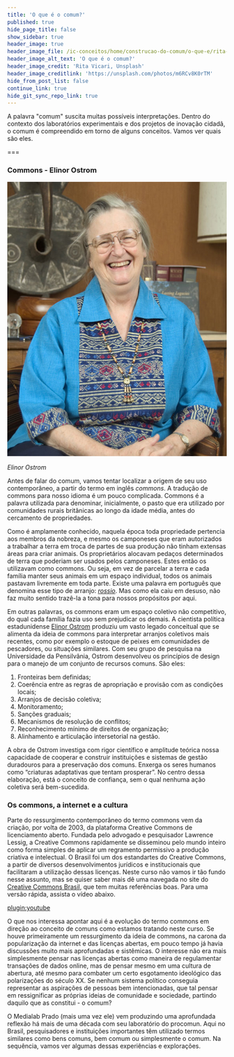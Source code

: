 ```yaml
---
title: 'O que é o comum?'
published: true
hide_page_title: false
show_sidebar: true
header_image: true
header_image_file: /ic-conceitos/home/construcao-do-comum/o-que-e/rita-vicari-m6RCv8K0rTM-unsplash.jpg
header_image_alt_text: 'O que é o comum?'
header_image_credit: 'Rita Vicari, Unsplash'
header_image_creditlink: 'https://unsplash.com/photos/m6RCv8K0rTM'
hide_from_post_list: false
continue_link: true
hide_git_sync_repo_link: true
---
```


A palavra "comum" suscita muitas possíveis interpretações. Dentro do contexto dos laboratórios experimentais e dos projetos de inovação cidadã, o comum é compreendido em torno de alguns conceitos. Vamos ver quais são eles.

===

### Commons - Elinor Ostrom

![Elinor Ostrom](Ostrom.png)

_Elinor Ostrom_

Antes de falar do comum, vamos tentar localizar a origem de seu uso contemporâneo, a partir do termo em inglês _commons_. A tradução de commons para nosso idioma é um pouco complicada. Commons é a palavra utilizada para denominar, inicialmente, o pasto que era utilizado por comunidades rurais britânicas ao longo da idade média, antes do cercamento de propriedades.

Como é amplamente conhecido, naquela época toda propriedade pertencia aos membros da nobreza, e mesmo os camponeses que eram autorizados a trabalhar a terra em troca de partes de sua produção não tinham extensas áreas para criar animais. Os proprietários alocavam pedaços determinados de terra que poderiam ser usados pelos camponeses. Estes então os utilizavam como commons. Ou seja, em vez de parcelar a terra e cada família manter seus animais em um espaço individual, todos os animais pastavam livremente em toda parte. Existe uma palavra em português que denomina esse tipo de arranjo: _[rossio](https://pt.wiktionary.org/wiki/rossio)_. Mas como ela caiu em desuso, não faz muito sentido trazê-la a tona para nossos propósitos por aqui.

Em outras palavras, os commons eram um espaço coletivo não competitivo, do qual cada família fazia uso sem prejudicar os demais. A cientista política estadunidense [Elinor Ostrom](https://pt.wikipedia.org/wiki/Elinor_Ostrom) produziu um vasto legado conceitual que se alimenta da ideia de commons para interpretar arranjos coletivos mais recentes, como por exemplo o estoque de peixes em comunidades de pescadores, ou situações similares. Com seu grupo de pesquisa na Universidade da Pensilvânia, Ostrom desenvolveu os princípios de design para o manejo de um conjunto de recursos comuns. São eles:

1. Fronteiras bem definidas;
2. Coerência entre as regras de apropriação e provisão com as condições locais;
3. Arranjos de decisão coletiva;
4. Monitoramento;
5. Sanções graduais;
6. Mecanismos de resolução de conflitos;
7. Reconhecimento mínimo de direitos de organização;
8. Alinhamento e articulação intersetorial na gestão. 

A obra de Ostrom investiga com rigor científico e amplitude teórica nossa capacidade de cooperar e construir instituições e sistemas de gestão duradouros para a preservação dos comuns. Enxerga os seres humanos como “criaturas adaptativas que tentam prosperar”. No centro dessa elaboração, está o conceito de confiança, sem o qual nenhuma ação coletiva será bem-sucedida.

### Os commons, a internet e a cultura

Parte do ressurgimento contemporâneo do termo commons vem da criação, por volta de 2003, da plataforma Creative Commons de licenciamento aberto. Fundada pelo advogado e pesquisador Lawrence Lessig, a Creative Commons rapidamente se disseminou pelo mundo inteiro como forma simples de aplicar um regramento permissivo a produção criativa e intelectual. O Brasil foi um dos estandartes do Creative Commons, a partir de diversos desenvolvimentos jurídicos e institucionais que facilitaram a utilização dessas licenças. Neste curso não vamos ir tão fundo nesse assunto, mas se quiser saber mais dê uma navegada no site do [Creative Commons Brasil](https://br.creativecommons.org/), que tem muitas referências boas. Para uma versão rápida, assista o vídeo abaixo.

[plugin:youtube](https://www.youtube.com/watch?v=izSOrOmxRgE)

O que nos interessa apontar aqui é a evolução do termo commons em direção ao conceito de comuns como estamos tratando neste curso. Se houve primeiramente um ressurgimento da ideia de commons, na carona da popularização da internet e das licenças abertas, em pouco tempo já havia discussões muito mais aprofundadas e sistêmicas. O interesse não era mais simplesmente pensar nas licenças abertas como maneira de regulamentar transações de dados online, mas de pensar mesmo em uma cultura de abertura, até mesmo para combater um certo esgotamento ideológico das polarizações do século XX. Se nenhum sistema político conseguia representar as aspirações de pessoas bem intencionadas, que tal pensar em ressignificar as próprias ideias de comunidade e sociedade, partindo daquilo que as constitui - o comum?

O Medialab Prado (mais uma vez ele) vem produzindo uma aprofundada reflexão há mais de uma década com seu laboratório do procomun. Aqui no Brasil, pesquisadores e instituições importantes têm utilizado termos similares como bens comuns, bem comum ou simplesmente o comum. Na sequência, vamos ver algumas dessas experiências e explorações.